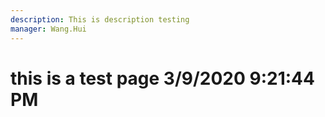 ```yaml
---
description: This is description testing
manager: Wang.Hui
---
```

# this is a test page 3/9/2020 9:21:44 PM